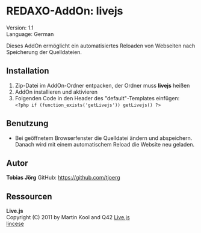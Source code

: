 REDAXO-AddOn: livejs
=======================

Version: 1.1  
Language: German

Dieses AddOn ermöglicht ein automatisiertes Reloaden von Webseiten nach Speicherung der Quelldateien.


Installation
------------

1. Zip-Datei im AddOn-Ordner entpacken, der Ordner muss **livejs** heißen
2. AddOn installieren und aktivieren
3. Folgenden Code in den Header des "default"-Templates einfügen:  
`<?php if (function_exists('getLivejs')) getLivejs() ?>`

Benutzung
---------

* Bei geöffnetem Browserfenster die Quelldatei ändern und abspeichern. Danach wird mit einem automatischem Reload die Website neu geladen.

Autor
------------

**Tobias Jörg** GitHub: https://github.com/tjoerg

Ressourcen
------------

**Live.js**  
Copyright (C) 2011 by Martin Kool and Q42 [Live.js](http://www.livejs.com/ "Live.js")  
[lincese](http://www.livejs.com/license/ "lincese")
